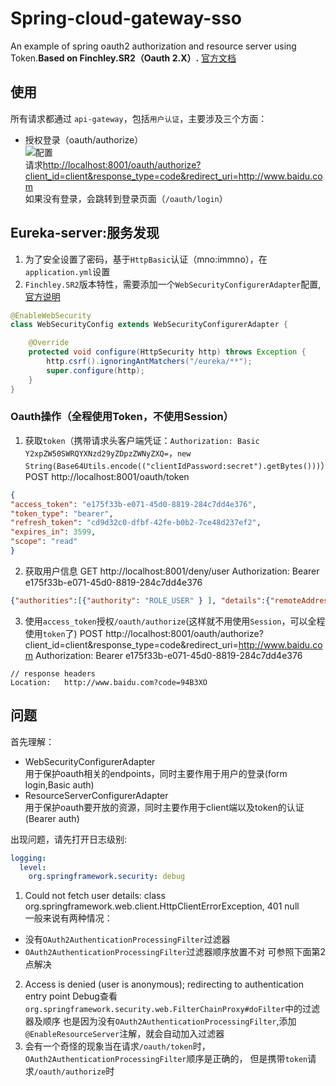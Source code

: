 # Spring-cloud-gateway-sso
An example of spring oauth2 authorization and resource server using Token.**Based on Finchley.SR2（Oauth 2.X）.** 
[官方文档](https://cloud.spring.io/spring-cloud-static/Finchley.SR2/)

## 使用
所有请求都通过 `api-gateway`，包括`用户认证`，主要涉及三个方面：
- 授权登录（oauth/authorize）  
![配置](img/authorize_cofig.png)  
请求[http://localhost:8001/oauth/authorize?client_id=client&response_type=code&redirect_uri=http://www.baidu.com
](http://localhost:8001/oauth/authorize?client_id=client&response_type=code&redirect_uri=http://www.baidu.com)  
如果没有登录，会跳转到登录页面（`/oauth/login`）


## Eureka-server:服务发现
1. 为了安全设置了密码，基于`HttpBasic`认证（mno:immno），在`application.yml`设置
2. `Finchley.SR2`版本特性，需要添加一个`WebSecurityConfigurerAdapter`配置,[官方说明](https://cloud.spring.io/spring-cloud-static/Finchley.SR2/multi/multi_spring-cloud-eureka-server.html#_securing_the_eureka_server)
```java
@EnableWebSecurity
class WebSecurityConfig extends WebSecurityConfigurerAdapter {

    @Override
    protected void configure(HttpSecurity http) throws Exception {
        http.csrf().ignoringAntMatchers("/eureka/**");
        super.configure(http);
    }
}
```
### Oauth操作（全程使用Token，不使用Session）
1. 获取`token`（携带请求头客户端凭证：`Authorization: Basic Y2xpZW50SWRQYXNzd29yZDpzZWNyZXQ=`，`new String(Base64Utils.encode(("clientIdPassword:secret").getBytes()))`）
POST http://localhost:8001/oauth/token
```json
{
"access_token": "e175f33b-e071-45d0-8819-284c7dd4e376",
"token_type": "bearer",
"refresh_token": "cd9d32c0-dfbf-42fe-b0b2-7ce48d237ef2",
"expires_in": 3599,
"scope": "read"
}
```
2. 获取用户信息
GET http://localhost:8001/deny/user
Authorization: Bearer e175f33b-e071-45d0-8819-284c7dd4e376
```json
{"authorities":[{"authority": "ROLE_USER" } ], "details":{"remoteAddress": "0:0:0:0:0:0:0:1",…}
```
3. 使用`access_token`授权`/oauth/authorize`(这样就不用使用`Session`，可以全程使用`token`了)
POST http://localhost:8001/oauth/authorize?client_id=client&response_type=code&redirect_uri=http://www.baidu.com
Authorization: Bearer e175f33b-e071-45d0-8819-284c7dd4e376
```
// response headers
Location:	http://www.baidu.com?code=94B3XO
```
## 问题
首先理解：
- WebSecurityConfigurerAdapter  
用于保护oauth相关的endpoints，同时主要作用于用户的登录(form login,Basic auth)  
- ResourceServerConfigurerAdapter  
用于保护oauth要开放的资源，同时主要作用于client端以及token的认证(Bearer auth)

出现问题，请先打开日志级别:
```yaml
logging:
  level:
    org.springframework.security: debug
```
1. Could not fetch user details: class org.springframework.web.client.HttpClientErrorException, 401 null  
一般来说有两种情况：
- 没有`OAuth2AuthenticationProcessingFilter`过滤器
- `OAuth2AuthenticationProcessingFilter`过滤器顺序放置不对
可参照下面第2点解决
2.  Access is denied (user is anonymous); redirecting to authentication entry point
Debug查看`org.springframework.security.web.FilterChainProxy#doFilter`中的过滤器及顺序
也是因为没有`OAuth2AuthenticationProcessingFilter`,添加`@EnableResourceServer`注解，就会自动加入过滤器
3. 会有一个奇怪的现象当在请求`/oauth/token`时，`OAuth2AuthenticationProcessingFilter`顺序是正确的，
但是携带`token`请求`/oauth/authorize`时
